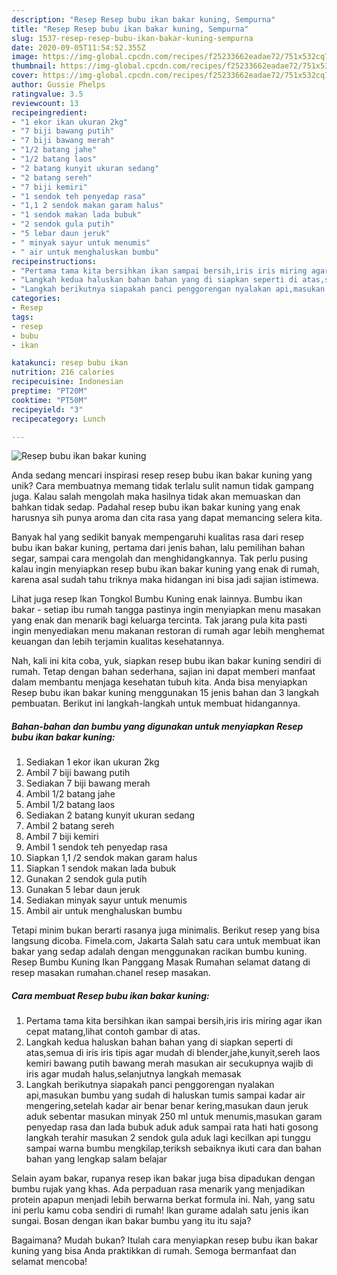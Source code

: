 ```yaml
---
description: "Resep Resep bubu ikan bakar kuning, Sempurna"
title: "Resep Resep bubu ikan bakar kuning, Sempurna"
slug: 1537-resep-resep-bubu-ikan-bakar-kuning-sempurna
date: 2020-09-05T11:54:52.355Z
image: https://img-global.cpcdn.com/recipes/f25233662eadae72/751x532cq70/resep-bubu-ikan-bakar-kuning-foto-resep-utama.jpg
thumbnail: https://img-global.cpcdn.com/recipes/f25233662eadae72/751x532cq70/resep-bubu-ikan-bakar-kuning-foto-resep-utama.jpg
cover: https://img-global.cpcdn.com/recipes/f25233662eadae72/751x532cq70/resep-bubu-ikan-bakar-kuning-foto-resep-utama.jpg
author: Gussie Phelps
ratingvalue: 3.5
reviewcount: 13
recipeingredient:
- "1 ekor ikan ukuran 2kg"
- "7 biji bawang putih"
- "7 biji bawang merah"
- "1/2 batang jahe"
- "1/2 batang laos"
- "2 batang kunyit ukuran sedang"
- "2 batang sereh"
- "7 biji kemiri"
- "1 sendok teh penyedap rasa"
- "1,1 2 sendok makan garam halus"
- "1 sendok makan lada bubuk"
- "2 sendok gula putih"
- "5 lebar daun jeruk"
- " minyak sayur untuk menumis"
- " air untuk menghaluskan bumbu"
recipeinstructions:
- "Pertama tama kita bersihkan ikan sampai bersih,iris iris miring agar ikan cepat matang,lihat contoh gambar di atas."
- "Langkah kedua haluskan bahan bahan yang di siapkan seperti di atas,semua di iris iris tipis agar mudah di blender,jahe,kunyit,sereh laos kemiri bawang putih bawang merah masukan air secukupnya wajib di iris agar mudah halus,selanjutnya langkah memasak"
- "Langkah berikutnya siapakah panci penggorengan nyalakan api,masukan bumbu yang sudah di haluskan tumis sampai kadar air mengering,setelah kadar air benar benar kering,masukan daun jeruk aduk sebentar masukan minyak 250 ml untuk menumis,masukan garam penyedap rasa dan lada bubuk aduk aduk sampai rata hati hati gosong langkah terahir masukan 2 sendok gula aduk lagi kecilkan api tunggu sampai warna bumbu mengkilap,teriksh sebaiknya ikuti cara dan bahan bahan yang lengkap salam belajar"
categories:
- Resep
tags:
- resep
- bubu
- ikan

katakunci: resep bubu ikan 
nutrition: 216 calories
recipecuisine: Indonesian
preptime: "PT20M"
cooktime: "PT50M"
recipeyield: "3"
recipecategory: Lunch

---
```



![Resep bubu ikan bakar kuning](https://img-global.cpcdn.com/recipes/f25233662eadae72/751x532cq70/resep-bubu-ikan-bakar-kuning-foto-resep-utama.jpg)

Anda sedang mencari inspirasi resep resep bubu ikan bakar kuning yang unik? Cara membuatnya memang tidak terlalu sulit namun tidak gampang juga. Kalau salah mengolah maka hasilnya tidak akan memuaskan dan bahkan tidak sedap. Padahal resep bubu ikan bakar kuning yang enak harusnya sih punya aroma dan cita rasa yang dapat memancing selera kita.

Banyak hal yang sedikit banyak mempengaruhi kualitas rasa dari resep bubu ikan bakar kuning, pertama dari jenis bahan, lalu pemilihan bahan segar, sampai cara mengolah dan menghidangkannya. Tak perlu pusing kalau ingin menyiapkan resep bubu ikan bakar kuning yang enak di rumah, karena asal sudah tahu triknya maka hidangan ini bisa jadi sajian istimewa.

Lihat juga resep Ikan Tongkol Bumbu Kuning enak lainnya. Bumbu ikan bakar - setiap ibu rumah tangga pastinya ingin menyiapkan menu masakan yang enak dan menarik bagi keluarga tercinta. Tak jarang pula kita pasti ingin menyediakan menu makanan restoran di rumah agar lebih menghemat keuangan dan lebih terjamin kualitas kesehatannya.


Nah, kali ini kita coba, yuk, siapkan resep bubu ikan bakar kuning sendiri di rumah. Tetap dengan bahan sederhana, sajian ini dapat memberi manfaat dalam membantu menjaga kesehatan tubuh kita. Anda bisa menyiapkan Resep bubu ikan bakar kuning menggunakan 15 jenis bahan dan 3 langkah pembuatan. Berikut ini langkah-langkah untuk membuat hidangannya.

<!--inarticleads1-->

##### Bahan-bahan dan bumbu yang digunakan untuk menyiapkan Resep bubu ikan bakar kuning:

1. Sediakan 1 ekor ikan ukuran 2kg
1. Ambil 7 biji bawang putih
1. Sediakan 7 biji bawang merah
1. Ambil 1/2 batang jahe
1. Ambil 1/2 batang laos
1. Sediakan 2 batang kunyit ukuran sedang
1. Ambil 2 batang sereh
1. Ambil 7 biji kemiri
1. Ambil 1 sendok teh penyedap rasa
1. Siapkan 1,1 /2 sendok makan garam halus
1. Siapkan 1 sendok makan lada bubuk
1. Gunakan 2 sendok gula putih
1. Gunakan 5 lebar daun jeruk
1. Sediakan  minyak sayur untuk menumis
1. Ambil  air untuk menghaluskan bumbu


Tetapi minim bukan berarti rasanya juga minimalis. Berikut resep yang bisa langsung dicoba. Fimela.com, Jakarta Salah satu cara untuk membuat ikan bakar yang sedap adalah dengan menggunakan racikan bumbu kuning. Resep Bumbu Kuning Ikan Panggang Masak Rumahan selamat datang di resep masakan rumahan.chanel resep masakan. 

<!--inarticleads2-->

##### Cara membuat Resep bubu ikan bakar kuning:

1. Pertama tama kita bersihkan ikan sampai bersih,iris iris miring agar ikan cepat matang,lihat contoh gambar di atas.
1. Langkah kedua haluskan bahan bahan yang di siapkan seperti di atas,semua di iris iris tipis agar mudah di blender,jahe,kunyit,sereh laos kemiri bawang putih bawang merah masukan air secukupnya wajib di iris agar mudah halus,selanjutnya langkah memasak
1. Langkah berikutnya siapakah panci penggorengan nyalakan api,masukan bumbu yang sudah di haluskan tumis sampai kadar air mengering,setelah kadar air benar benar kering,masukan daun jeruk aduk sebentar masukan minyak 250 ml untuk menumis,masukan garam penyedap rasa dan lada bubuk aduk aduk sampai rata hati hati gosong langkah terahir masukan 2 sendok gula aduk lagi kecilkan api tunggu sampai warna bumbu mengkilap,teriksh sebaiknya ikuti cara dan bahan bahan yang lengkap salam belajar


Selain ayam bakar, rupanya resep ikan bakar juga bisa dipadukan dengan bumbu rujak yang khas. Ada perpaduan rasa menarik yang menjadikan protein apapun menjadi lebih berwarna berkat formula ini. Nah, yang satu ini perlu kamu coba sendiri di rumah! Ikan gurame adalah satu jenis ikan sungai. Bosan dengan ikan bakar bumbu yang itu itu saja? 

Bagaimana? Mudah bukan? Itulah cara menyiapkan resep bubu ikan bakar kuning yang bisa Anda praktikkan di rumah. Semoga bermanfaat dan selamat mencoba!
